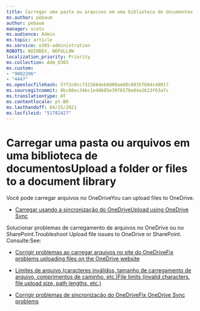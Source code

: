```yaml
---
title: Carregar uma pasta ou arquivos em uma biblioteca de documentos
ms.author: pebaum
author: pebaum
manager: scotv
ms.audience: Admin
ms.topic: article
ms.service: o365-administration
ROBOTS: NOINDEX, NOFOLLOW
localization_priority: Priority
ms.collection: Adm_O365
ms.custom:
- "9002296"
- "4447"
ms.openlocfilehash: 57f2c0cc7315684eb0d00ae60c6035f604c48017
ms.sourcegitcommit: 8bc60ec34bc1e40685e3976576e04a2623f63a7c
ms.translationtype: HT
ms.contentlocale: pt-BR
ms.lasthandoff: 04/15/2021
ms.locfileid: "51782427"
---
```

# <a name="upload-a-folder-or-files-to-a-document-library"></a><span data-ttu-id="cd9f7-102">Carregar uma pasta ou arquivos em uma biblioteca de documentos</span><span class="sxs-lookup"><span data-stu-id="cd9f7-102">Upload a folder or files to a document library</span></span>

<span data-ttu-id="cd9f7-103">Você pode carregar arquivos no OneDrive</span><span class="sxs-lookup"><span data-stu-id="cd9f7-103">You can upload files to OneDrive.</span></span>

- [<span data-ttu-id="cd9f7-104">Carregar usando a sincronização do OneDrive</span><span class="sxs-lookup"><span data-stu-id="cd9f7-104">Upload using OneDrive Sync</span></span>](https://support.office.com/article/sync-files-with-onedrive-in-windows-615391c4-2bd3-4aae-a42a-858262e42a49)

<span data-ttu-id="cd9f7-105">Solucionar problemas de carregamento de arquivos no OneDrive ou no SharePoint.</span><span class="sxs-lookup"><span data-stu-id="cd9f7-105">Troubleshoot Upload file issues to OneDrive or SharePoint.</span></span> <span data-ttu-id="cd9f7-106">Consulte:</span><span class="sxs-lookup"><span data-stu-id="cd9f7-106">See:</span></span>

- [<span data-ttu-id="cd9f7-107">Corrigir problemas ao carregar arquivos no site do OneDrive</span><span class="sxs-lookup"><span data-stu-id="cd9f7-107">Fix problems uploading files on the OneDrive website</span></span>](https://support.office.com/article/Fix-problems-uploading-files-on-the-OneDrive-website-9afcc4a0-e344-4bc9-9c9d-59d3e802247e)

- [<span data-ttu-id="cd9f7-108">Limites de arquivo (caracteres inválidos, tamanho de carregamento de arquivo, comprimentos de caminho, etc.)</span><span class="sxs-lookup"><span data-stu-id="cd9f7-108">File limits (invalid characters, file upload size, path lengths, etc.)</span></span>](https://support.office.com/article/invalid-file-names-and-file-types-in-onedrive-onedrive-for-business-and-sharepoint-64883a5d-228e-48f5-b3d2-eb39e07630fa)

- [<span data-ttu-id="cd9f7-109">Corrigir problemas de sincronização do OneDrive</span><span class="sxs-lookup"><span data-stu-id="cd9f7-109">Fix OneDrive Sync problems</span></span>](https://support.office.com/article/Fix-OneDrive-sync-problems-83ab0d8a-8400-45b0-8dcf-dc8aa8a6bcf8)

